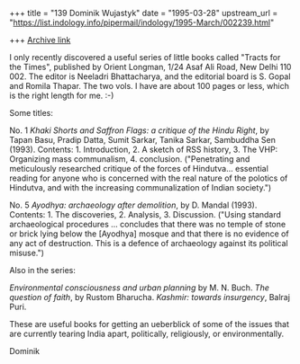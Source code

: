 +++
title = "139 Dominik Wujastyk"
date = "1995-03-28"
upstream_url = "https://list.indology.info/pipermail/indology/1995-March/002239.html"

+++
[Archive link](https://list.indology.info/pipermail/indology/1995-March/002239.html)

I only recently discovered a useful series of little books called
"Tracts for the Times", published by Orient Longman, 1/24 Asaf Ali Road,
New Delhi 110 002.  The editor is Neeladri Bhattacharya, and the
editorial board is S. Gopal and Romila Thapar.  The two vols. I have are
about 100 pages or less, which is the right length for me. :-)

Some titles:

No. 1
_Khaki Shorts and Saffron Flags: a critique of the Hindu Right_, by
Tapan Basu, Pradip Datta, Sumit Sarkar, Tanika Sarkar, Sambuddha Sen
(1993).
Contents: 1. Introduction, 2. A sketch of RSS history, 3. The VHP:
Organizing mass communalism, 4. conclusion.  ("Penetrating and
meticulously researched critique of the forces of Hindutva... essential
reading for anyone who is concerned with the real nature of the polotics
of Hindutva, and with the increasing communalization of Indian
society.")

No. 5
_Ayodhya: archaeology after demolition_, by D. Mandal (1993).
Contents: 1. The discoveries, 2. Analysis, 3. Discussion.  ("Using
standard archaeological procedures ... concludes that there was no
temple of stone or brick lying below the [Ayodhya] mosque and that
there is no evidence of any act of destruction.  This is a defence of
archaeology against its political misuse.")

Also in the series:

_Environmental consciousness and urban planning_ by M. N. Buch.
_The question of faith_, by Rustom Bharucha.
_Kashmir: towards insurgency_, Balraj Puri.

These are useful books for getting an ueberblick of some of the issues
that are currently tearing India apart, politically, religiously, or
environmentally.

Dominik





